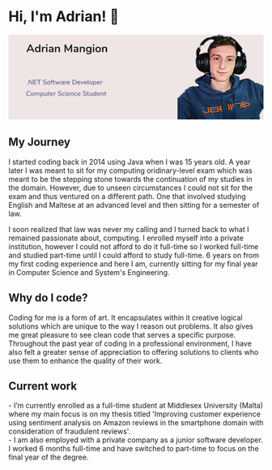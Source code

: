 ### <h1>Hi, I'm Adrian! 👋 </h1>

![Profile Card](https://github.com/adrianmangion/adrianmangion/blob/main/Profile%20Card.jpg?raw=true)

<h2>My Journey</h2>

I started coding back in 2014 using Java when I was 15 years old. A year later I was meant to sit for my computing oridinary-level exam which was meant to be the stepping stone towards the continuation of my studies in the domain. However, due to unseen circumstances I could not sit for the exam and thus ventured on a different path. One that involved studying English and Maltese at an advanced level and then sitting for a semester of law. 

I soon realized that law was never my calling and I turned back to what I remained passionate about, computing. I enrolled myself into a private institution, however I could not afford to do it full-time so I worked full-time and studied part-time until I could afford to study full-time. 6 years on from my first coding experience and here I am, currently sitting for my final year in Computer Science and System's Engineering. 

<h2>Why do I code?</h2>

Coding for me is a form of art. It encapsulates within it creative logical solutions which are unique to the way I reason out problems. It also gives me great pleasure to see clean code that serves a specific purpose. Throughout the past year of coding in a professional environment, I have also felt a greater sense of appreciation to offering solutions to clients who use them to enhance the quality of their work.

<h2>Current work</h2>
- I’m currently enrolled as a full-time student at Middlesex University (Malta) where my main focus is on my thesis titled 'Improving customer experience using sentiment analysis on Amazon reviews in the smartphone domain with consideration of fraudulent reviews'. <br/>
- I am also employed with a private company as a junior software developer. I worked 6 months full-time and have switched to part-time to focus on the final year of the degree.

